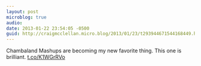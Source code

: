 ```yaml
---
layout: post
microblog: true
audio: 
date: 2013-01-22 23:54:05 -0500
guid: http://craigmcclellan.micro.blog/2013/01/23/t293944671544168449.html
---
```

Chambaland Mashups are becoming my new favorite thing. This one is brilliant. [t.co/K1WGrRVo](http://t.co/K1WGrRVo)
